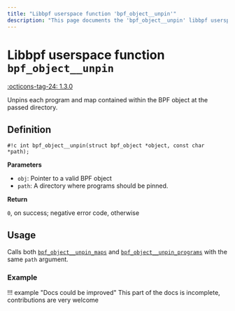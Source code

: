 ```yaml
---
title: "Libbpf userspace function 'bpf_object__unpin'"
description: "This page documents the 'bpf_object__unpin' libbpf userspace function, including its definition, usage, and examples."
---
```

# Libbpf userspace function `bpf_object__unpin`

<!-- [LIBBPF_TAG] -->
[:octicons-tag-24: 1.3.0](https://github.com/libbpf/libbpf/releases/tag/v1.3.0)
<!-- [/LIBBPF_TAG] -->

Unpins each program and map contained within the BPF object at the passed directory.

## Definition

`#!c int bpf_object__unpin(struct bpf_object *object, const char *path);`

**Parameters**

- `obj`: Pointer to a valid BPF object
- `path`: A directory where programs should be pinned.

**Return**

`0`, on success; negative error code, otherwise

## Usage

Calls both [`bpf_object__unpin_maps`](bpf_object__unpin_maps.md) and [`bpf_object__unpin_programs`](bpf_object__unpin_programs.md) with the same `path` argument.

### Example

!!! example "Docs could be improved"
    This part of the docs is incomplete, contributions are very welcome

